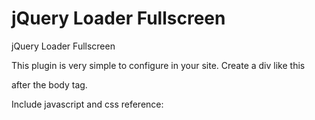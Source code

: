 jQuery Loader Fullscreen
=====================

jQuery Loader Fullscreen

This plugin is very simple to configure in your site.
Create a div like this

<div class="overlay"></div>

after the body tag.

Include javascript and css reference:


<link href="jquery.loader.fullscreen.css" rel="stylesheet">
<script src="jquery.loader.fullscreen.js"></script>


